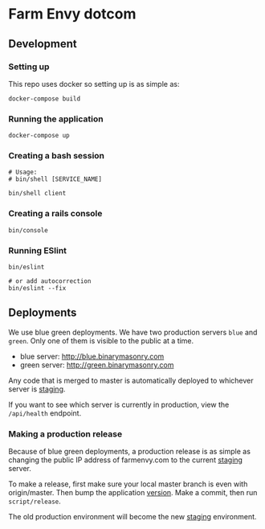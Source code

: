 
# Farm Envy dotcom


## Development

### Setting up

This repo uses docker so setting up is as simple as:

```
docker-compose build
```

### Running the application

```
docker-compose up
```

### Creating a bash session
```
# Usage:
# bin/shell [SERVICE_NAME]

bin/shell client
```

### Creating a rails console
```
bin/console
```

### Running ESlint
```
bin/eslint

# or add autocorrection
bin/eslint --fix
```

## Deployments

We use blue green deployments.  We have two production servers `blue` and `green`. Only one of them is visible to the public at a time.

* blue server: http://blue.binarymasonry.com
* green server: http://green.binarymasonry.com

Any code that is merged to master is automatically deployed to whichever server is [staging](./STAGING).

If you want to see which server is currently in production, view the `/api/health` endpoint.

### Making a production release

Because of blue green deployments, a production release is as simple as changing the public IP address of farmenvy.com to the current [staging](./STAGING) server.

To make a release, first make sure your local master branch is even with origin/master.  Then bump the application [version](./VERSION). Make a commit, then run `script/release`.

The old production environment will become the new [staging](./STAGING) environment.

